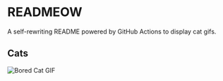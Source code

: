 # READMEOW

A self-rewriting README powered by GitHub Actions to display cat gifs.

## Cats

![Bored Cat GIF](https://media1.giphy.com/media/v1.Y2lkPTlhY2QwMmRheW5xbmZqZ3RtcjZ2cGdmNHlmY3UwbHNhdXRpeDB6YnllZTNrcWY5MCZlcD12MV9naWZzX3NlYXJjaCZjdD1n/mlvseq9yvZhba/200.gif)
